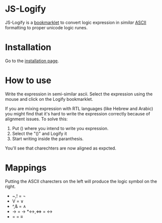 # JS-Logify
JS-Logify is a [bookmarklet](http://en.wikipedia.org/wiki/Bookmarklet) to convert logic expression in _similar_ [ASCII](http://en.wikipedia.org/wiki/Ascii) formatting to proper unicode logic runes.

# Installation

Go to the [installation page](http://smizrahi.fedorapeople.org/js-logify/install.html).

# How to use

Write the expression in semi-similar ascii. Select the expression using the mouse and click on the Logify bookmarklet.

If you are mixing expression with RTL languages (like Hebrew and Arabic) you might find that it's hard to write the expression correctly because of alignment issues.
To solve this:
1. Put () where you intend to write you expression.
2. Select the "()" and Logify it
3. Start writing inside the paranthesis.

You'll see that charechters are now aligned as expcted.

# Mappings

Putting the ASCII charecters on the left will produce the logic symbol on the right.

* ~,! = ‎¬‎
* V = ‎∨‎
* ^,& = ‎∧‎
* -> = ‎→‎
*<->,<=> = ‎↔‎
* = = ‎≡‎
